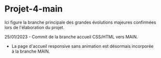 # Projet-4-main

Ici figure la branche principale des grandes évolutions majeures confirmées lors de l'élaboration du projet.

25/01/2023 - Commit de la branche accueil CSS/HTML vers MAIN.
  - La page d'accueil responsive sans animation est désormais incorporée à la branche MAIN.
